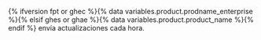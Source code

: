 {% ifversion fpt or ghec %}{% data variables.product.prodname_enterprise %}{% elsif ghes or ghae %}{% data variables.product.product_name %}{% endif %} envía actualizaciones cada hora.
